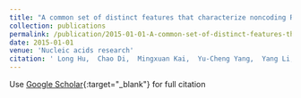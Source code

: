 ```yaml
---
title: "A common set of distinct features that characterize noncoding RNAs across multiple species"
collection: publications
permalink: /publication/2015-01-01-A-common-set-of-distinct-features-that-characterize-noncoding-RNAs-across-multiple-species
date: 2015-01-01
venue: 'Nucleic acids research'
citation: ' Long Hu,  Chao Di,  Mingxuan Kai,  Yu-Cheng Yang,  Yang Li,  Yunjiang Qiu,  Xihao Hu,  Kevin Yip,  Michael Zhang,  Zhi Lu, &quot;A common set of distinct features that characterize noncoding RNAs across multiple species.&quot; Nucleic acids research, 2015.'
---
```

Use [Google Scholar](https://scholar.google.com/scholar?q=A+common+set+of+distinct+features+that+characterize+noncoding+RNAs+across+multiple+species){:target="_blank"} for full citation